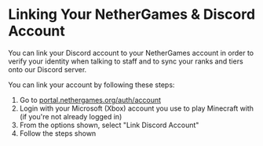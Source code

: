 # Linking Your NetherGames & Discord Account

You can link your Discord account to your NetherGames account in order to verify your identity when talking to staff and to sync your ranks and tiers onto our Discord server.

You can link your account by following these steps:
1. Go to [portal.nethergames.org/auth/account](https://portal.nethergames.org/auth/account)
2. Login with your Microsoft (Xbox) account you use to play Minecraft with (if you're not already logged in)
3. From the options shown, select "Link Discord Account"
4. Follow the steps shown
